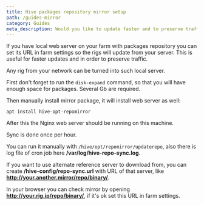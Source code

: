 ```yaml
---
title: Hive packages repository mirror setup
path: /guides-mirror
category: Guides
meta_description: Would you like to update faster and to preserve traffic at the same time? Here is the instruction.
---
```


If you have local web server on your farm with packages repository you can set its URL in farm settings so the rigs will update from your server. This is useful for faster updates and in order to preserve traffic.

Any rig from your network can be turned into such local server.

First don't forget to run the `disk-expand` command, so that you will have enough space for packages. Several Gb are required.

Then manually install mirror package, it will install web server as well:

`apt install hive-opt-repomirror`

After this the Nginx web server should be running on this machine.

Sync is done once per hour.

You can run it manually with `/hive/opt/repomirror/updaterepo`, also there is log file of cron job here **/var/log/hive-repo-sync.log**.

If you want to use alternate reference server to download from, you can create **/hive-config/repo-sync.url** with URL of that server, like **http://your.another.mirror/repo/binary/**.

In your browser you can check mirror by opening **http://your.rig.ip/repo/binary/**, if it's ok set this URL in farm settings.
